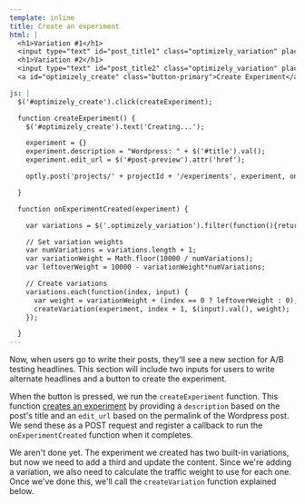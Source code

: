 ```yaml
---
template: inline
title: Create an experiment
html: |
  <h1>Variation #1</h1>
  <input type="text" id="post_title1" class="optimizely_variation" placeholder="Alternate Title 1">
  <h1>Variation #2</h1>
  <input type="text" id="post_title2" class="optimizely_variation" placeholder="Alternate Title 2">
  <a id="optimizely_create" class="button-primary">Create Experiment</a>

js: |
  $('#optimizely_create').click(createExperiment);

  function createExperiment() {
    $('#optimizely_create').text('Creating...');

    experiment = {}
    experiment.description = "Wordpress: " + $('#title').val();
    experiment.edit_url = $('#post-preview').attr('href');

    optly.post('projects/' + projectId + '/experiments', experiment, onExperimentCreated);

  }

  function onExperimentCreated(experiment) {

    var variations = $('.optimizely_variation').filter(function(){return $(this).val().length > 0})

    // Set variation weights
    var numVariations = variations.length + 1;
    var variationWeight = Math.floor(10000 / numVariations);
    var leftoverWeight = 10000 - variationWeight*numVariations;

    // Create variations
    variations.each(function(index, input) {
      var weight = variationWeight + (index == 0 ? leftoverWeight : 0);
      createVariation(experiment, index + 1, $(input).val(), weight);
    });

  }
---
```


Now, when users go to write their posts, they'll see a new section for A/B testing headlines. This section will include two inputs for users to write alternate headlines and a button to create the experiment.

When the button is pressed, we run the `createExperiment` function. This function [creates an experiment]({{site.paths.rest}}#create-experiment) by providing a `description` based on the post's title and an `edit_url` based on the permalink of the Wordpress post. We send these as a POST request and register a callback to run the `onExperimentCreated` function when it completes.

We aren't done yet. The experiment we created has two built-in variations, but now we need to add a third and update the content. Since we're adding a variation, we also need to calculate the traffic weight to use for each one. Once we've done this, we'll call the `createVariation` function explained below.
